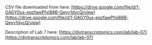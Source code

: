 CSV file downloaded from here: [https://drive.google.com/file/d/1-GAGY0us-eqzfawPfxI88B-Qeyv1dycQ/view](https://drive.google.com/file/d/1-GAGY0us-eqzfawPfxI88B-Qeyv1dycQ/view)

Description of Lab 7 here: [https://diytranscriptomics.com/lab/lab-07](https://diytranscriptomics.com/lab/lab-07)